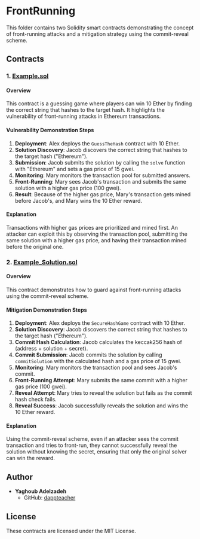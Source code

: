 # FrontRunning

This folder contains two Solidity smart contracts demonstrating the concept of front-running attacks and a mitigation strategy using the commit-reveal scheme.

## Contracts

### 1. [Example.sol](./Example.sol)

#### Overview
This contract is a guessing game where players can win 10 Ether by finding the correct string that hashes to the target hash. It highlights the vulnerability of front-running attacks in Ethereum transactions.

#### Vulnerability Demonstration Steps

1. **Deployment**: Alex deploys the `GuessTheHash` contract with 10 Ether.
2. **Solution Discovery**: Jacob discovers the correct string that hashes to the target hash ("Ethereum").
3. **Submission**: Jacob submits the solution by calling the `solve` function with "Ethereum" and sets a gas price of 15 gwei.
4. **Monitoring**: Mary monitors the transaction pool for submitted answers.
5. **Front-Running**: Mary sees Jacob's transaction and submits the same solution with a higher gas price (100 gwei).
6. **Result**: Because of the higher gas price, Mary's transaction gets mined before Jacob's, and Mary wins the 10 Ether reward.

#### Explanation
Transactions with higher gas prices are prioritized and mined first. An attacker can exploit this by observing the transaction pool, submitting the same solution with a higher gas price, and having their transaction mined before the original one.

### 2. [Example_Solution.sol](./Example_Solution.sol)

#### Overview
This contract demonstrates how to guard against front-running attacks using the commit-reveal scheme.

#### Mitigation Demonstration Steps

1. **Deployment**: Alex deploys the `SecureHashGame` contract with 10 Ether.
2. **Solution Discovery**: Jacob discovers the correct string that hashes to the target hash ("Ethereum").
3. **Commit Hash Calculation**: Jacob calculates the keccak256 hash of (address + solution + secret).
4. **Commit Submission**: Jacob commits the solution by calling `commitSolution` with the calculated hash and a gas price of 15 gwei.
5. **Monitoring**: Mary monitors the transaction pool and sees Jacob's commit.
6. **Front-Running Attempt**: Mary submits the same commit with a higher gas price (100 gwei).
7. **Reveal Attempt**: Mary tries to reveal the solution but fails as the commit hash check fails.
8. **Reveal Success**: Jacob successfully reveals the solution and wins the 10 Ether reward.

#### Explanation
Using the commit-reveal scheme, even if an attacker sees the commit transaction and tries to front-run, they cannot successfully reveal the solution without knowing the secret, ensuring that only the original solver can win the reward.

## Author

- **Yaghoub Adelzadeh**
  - GitHub: [dappteacher](https://www.github.com/dappteacher)

## License

These contracts are licensed under the MIT License.
